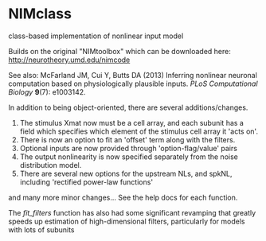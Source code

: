# NIMclass
class-based implementation of nonlinear input model

Builds on the original "NIMtoolbox" which can be downloaded here: http://neurotheory.umd.edu/nimcode

See also: McFarland JM, Cui Y, Butts DA (2013) Inferring nonlinear neuronal computation based on physiologically plausible inputs. *PLoS Computational Biology* **9**(7): e1003142.

In addition to being object-oriented, there are several additions/changes.

1. The stimulus Xmat now must be a cell array, and each subunit has a field which specifies which element of the stimulus cell array it 'acts on'. 
2. There is now an option to fit an 'offset' term along with the filters.
3. Optional inputs are now provided through 'option-flag/value' pairs
4. The output nonlinearity is now specified separately from the noise distribution model.
5. There are several new options for the upstream NLs, and spkNL, including 'rectified power-law functions'

and many more minor changes... See the help docs for each function.

The *fit_filters* function has also had some significant revamping that greatly speeds up estimation of high-dimensional filters, particularly for models with lots of subunits
